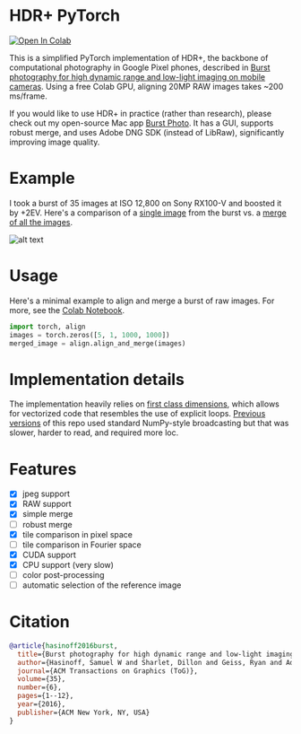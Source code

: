 # HDR+ PyTorch

[![Open In Colab](https://colab.research.google.com/assets/colab-badge.svg)](https://colab.research.google.com/github/martin-marek/hdr-plus-pytorch/blob/main/demo.ipynb)

This is a simplified PyTorch implementation of HDR+, the backbone of computational photography in Google Pixel phones, described in [Burst photography for high dynamic range and low-light imaging on mobile cameras](http://static.googleusercontent.com/media/www.hdrplusdata.org/en//hdrplus.pdf). Using a free Colab GPU, aligning 20MP RAW images takes ~200 ms/frame.

If you would like to use HDR+ in practice (rather than research), please check out my open-source Mac app [Burst Photo](https://burst.photo). It has a GUI, supports robust merge, and uses Adobe DNG SDK (instead of LibRaw), significantly improving image quality.

# Example

I took a burst of 35 images at ISO 12,800 on Sony RX100-V and boosted it by +2EV. Here's a comparison of a [single image](illustrations/burst_sample.jpg) from the burst vs. a [merge of all the images](illustrations/merged_image.jpg).

![alt text](illustrations/before_and_after.jpg)

# Usage

Here's a minimal example to align and merge a burst of raw images. For more, see the [Colab Notebook](https://colab.research.google.com/github/martin-marek/hdr-plus-pytorch/blob/main/demo.ipynb).

```python
import torch, align
images = torch.zeros([5, 1, 1000, 1000])
merged_image = align.align_and_merge(images)
```

# Implementation details

The implementation heavily relies on [first class dimensions](https://github.com/facebookresearch/torchdim), which allows for vectorized code that resembles the use of explicit loops. [Previous versions](https://github.com/martin-marek/hdr-plus-pytorch/blob/322c6039393074cefd9c5082006b509d5121aad1/align.py) of this repo used standard NumPy-style broadcasting but that was slower, harder to read, and required more loc.

# Features
- [x] jpeg support
- [x] RAW support
- [x] simple merge
- [ ] robust merge
- [x] tile comparison in pixel space
- [ ] tile comparison in Fourier space
- [x] CUDA support
- [x] CPU support (very slow)
- [ ] color post-processing
- [ ] automatic selection of the reference image

# Citation

```bibtex
@article{hasinoff2016burst,
  title={Burst photography for high dynamic range and low-light imaging on mobile cameras},
  author={Hasinoff, Samuel W and Sharlet, Dillon and Geiss, Ryan and Adams, Andrew and Barron, Jonathan T and Kainz, Florian and Chen, Jiawen and Levoy, Marc},
  journal={ACM Transactions on Graphics (ToG)},
  volume={35},
  number={6},
  pages={1--12},
  year={2016},
  publisher={ACM New York, NY, USA}
}
```
